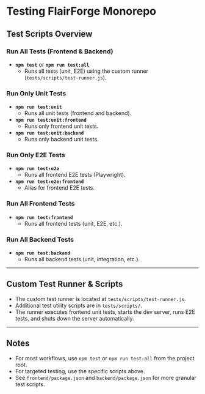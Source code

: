 # Testing FlairForge Monorepo

## Test Scripts Overview

### Run All Tests (Frontend & Backend)
- **`npm test`** or **`npm run test:all`**
  - Runs all tests (unit, E2E) using the custom runner (`tests/scripts/test-runner.js`).

### Run Only Unit Tests
- **`npm run test:unit`**
  - Runs all unit tests (frontend and backend).
- **`npm run test:unit:frontend`**
  - Runs only frontend unit tests.
- **`npm run test:unit:backend`**
  - Runs only backend unit tests.

### Run Only E2E Tests
- **`npm run test:e2e`**
  - Runs all frontend E2E tests (Playwright).
- **`npm run test:e2e:frontend`**
  - Alias for frontend E2E tests.

### Run All Frontend Tests
- **`npm run test:frontend`**
  - Runs all frontend tests (unit, E2E, etc.).

### Run All Backend Tests
- **`npm run test:backend`**
  - Runs all backend tests (unit, integration, etc.).

---

## Custom Test Runner & Scripts
- The custom test runner is located at `tests/scripts/test-runner.js`.
- Additional test utility scripts are in `tests/scripts/`.
- The runner executes frontend unit tests, starts the dev server, runs E2E tests, and shuts down the server automatically.

---

## Notes
- For most workflows, use `npm test` or `npm run test:all` from the project root.
- For targeted testing, use the specific scripts above.
- See `frontend/package.json` and `backend/package.json` for more granular test scripts. 